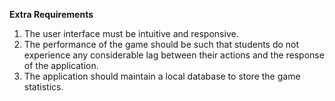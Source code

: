 **Extra Requirements**
1. The user interface must be intuitive and responsive.
2. The performance of the game should be such that students do not experience any considerable lag between their actions and the response of the application.
3. The application should maintain a local database to store the game statistics.
